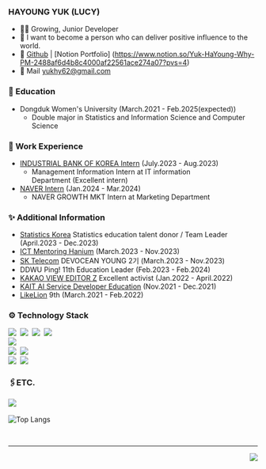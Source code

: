 ### HAYOUNG YUK (LUCY)
- 👩‍💻 Growing, Junior Developer
- 🌟 I want to become a person who can deliver positive influence to the world.
- 🔗 [Github](https://github.com/hayoungyuk) | [Notion Portfolio] (https://www.notion.so/Yuk-HaYoung-Why-PM-2488af6d4b8c4000af22561ace274a07?pvs=4)
- 📩 Mail [yukhy62@gmail.com](mailto:yukhy62@gmail.com)

### 🏫 Education
- Dongduk Women's University (March.2021 - Feb.2025(expected))
  - Double major in Statistics and Information Science and Computer Science
      
### 🌱 Work Experience
- [INDUSTRIAL BANK OF KOREA Intern](https://www.ibk.co.kr/) (July.2023 - Aug.2023) 
  - Management Information Intern at IT information Department (Excellent intern)
- [NAVER Intern](https://www.navercorp.com/) (Jan.2024 - Mar.2024)
  - NAVER GROWTH MKT Intern at Marketing Department
    
### ✨ Additional Information
- [Statistics Korea](https://kostat.go.kr/ansk/) Statistics education talent donor / Team Leader (April.2023 - Dec.2023)
- [ICT Mentoring Hanium](https://www.hanium.or.kr/portal/index.do) (March.2023 - Nov.2023)
- [SK Telecom](https://devocean.sk.com/) DEVOCEAN YOUNG 2기 (March.2023 - Nov.2023)
- DDWU Ping! 11th Education Leader (Feb.2023 - Feb.2024)
- [KAKAO VIEW EDITOR Z](https://view.kakao.com/) Excellent activist (Jan.2022 - April.2022)
- [KAIT AI Service Developer Education](https://kait.or.kr/) (Nov.2021 - Dec.2021)
- [LikeLion](https://www.likelion.net/) 9th (March.2021 - Feb.2022)

<!--### 🏆 Awards
- [Dongduk Women's University] 2023-02 Dean-recommended scholarship Student (Scholarship students recommended by the Dean)
- [Korea Statistics Promotion Institute] Report on using the statistical data center in the first half of 2023 - Excellence Award
-->

### ⚙️ Technology Stack
<p align="left">
  <img src="https://img.shields.io/badge/-Python-blue"/>&nbsp
  <img src="https://img.shields.io/badge/-C-9cf"/>&nbsp
  <img src="https://img.shields.io/badge/-Java-orange"/>&nbsp 
  <img src="https://img.shields.io/badge/-JavaScript-yellow"/>&nbsp
  <br>
  <img src="https://img.shields.io/badge/-django-green"/>&nbsp
  <br>
  <img src="https://img.shields.io/badge/-AWS-black"/>&nbsp
  <img src="https://img.shields.io/badge/-Git-black"/>&nbsp
  <br>
  <img src="https://img.shields.io/badge/-MySQL-informational"/>&nbsp
  <img src="https://img.shields.io/badge/-R-lightgrey"/>&nbsp
</p>

### 🖇️ETC.
<p align="left">
  <a href="https://buildtoday.tistory.com/"><img src="https://img.shields.io/badge/Tistory-262626?style=flat-square&logo=D-Wave Systems&logoColor=white&link=https://buildtoday.tistory.com/"/></a>&nbsp
</p>


![Top Langs](https://github-readme-stats.vercel.app/api/top-langs/?username=hayoungyuk&layout=compact&theme=dark)

</br>

<hr>
<p align="right">
  <img src="https://hits.seeyoufarm.com/api/count/incr/badge.svg?url=https%3A%2F%2Fgithub.com%2Fyukhayoung&count_bg=%2379C83D&title_bg=%23514D4D&icon=&icon_color=%23E7E7E7&title=%F0%9F%91%BBhits++&edge_flat=false"/>
</p>
